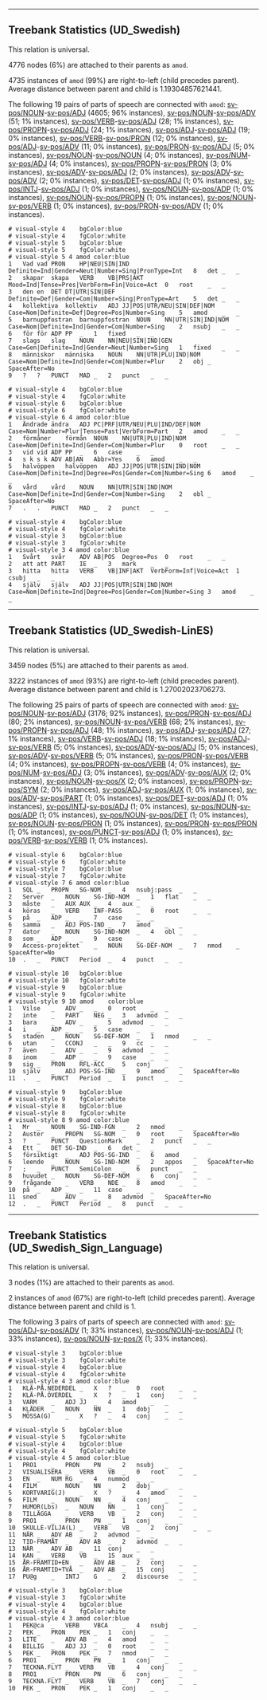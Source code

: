 

--------------------------------------------------------------------------------

## Treebank Statistics (UD_Swedish)

This relation is universal.

4776 nodes (6%) are attached to their parents as `amod`.

4735 instances of `amod` (99%) are right-to-left (child precedes parent).
Average distance between parent and child is 1.19304857621441.

The following 19 pairs of parts of speech are connected with `amod`: [sv-pos/NOUN]()-[sv-pos/ADJ]() (4605; 96% instances), [sv-pos/NOUN]()-[sv-pos/ADV]() (51; 1% instances), [sv-pos/VERB]()-[sv-pos/ADJ]() (28; 1% instances), [sv-pos/PROPN]()-[sv-pos/ADJ]() (24; 1% instances), [sv-pos/ADJ]()-[sv-pos/ADJ]() (19; 0% instances), [sv-pos/VERB]()-[sv-pos/PRON]() (12; 0% instances), [sv-pos/ADJ]()-[sv-pos/ADV]() (11; 0% instances), [sv-pos/PRON]()-[sv-pos/ADJ]() (5; 0% instances), [sv-pos/NOUN]()-[sv-pos/NOUN]() (4; 0% instances), [sv-pos/NUM]()-[sv-pos/ADJ]() (4; 0% instances), [sv-pos/PROPN]()-[sv-pos/PRON]() (3; 0% instances), [sv-pos/ADV]()-[sv-pos/ADJ]() (2; 0% instances), [sv-pos/ADV]()-[sv-pos/ADV]() (2; 0% instances), [sv-pos/DET]()-[sv-pos/ADJ]() (1; 0% instances), [sv-pos/INTJ]()-[sv-pos/ADJ]() (1; 0% instances), [sv-pos/NOUN]()-[sv-pos/ADP]() (1; 0% instances), [sv-pos/NOUN]()-[sv-pos/PROPN]() (1; 0% instances), [sv-pos/NOUN]()-[sv-pos/VERB]() (1; 0% instances), [sv-pos/PRON]()-[sv-pos/ADV]() (1; 0% instances).


~~~ conllu
# visual-style 4	bgColor:blue
# visual-style 4	fgColor:white
# visual-style 5	bgColor:blue
# visual-style 5	fgColor:white
# visual-style 5 4 amod	color:blue
1	Vad	vad	PRON	HP|NEU|SIN|IND	Definite=Ind|Gender=Neut|Number=Sing|PronType=Int	8	det	_	_
2	skapar	skapa	VERB	VB|PRS|AKT	Mood=Ind|Tense=Pres|VerbForm=Fin|Voice=Act	0	root	_	_
3	den	en	DET	DT|UTR|SIN|DEF	Definite=Def|Gender=Com|Number=Sing|PronType=Art	5	det	_	_
4	kollektiva	kollektiv	ADJ	JJ|POS|UTR/NEU|SIN|DEF|NOM	Case=Nom|Definite=Def|Degree=Pos|Number=Sing	5	amod	_	_
5	barnuppfostran	barnuppfostran	NOUN	NN|UTR|SIN|IND|NOM	Case=Nom|Definite=Ind|Gender=Com|Number=Sing	2	nsubj	_	_
6	för	för	ADP	PP	_	1	fixed	_	_
7	slags	slag	NOUN	NN|NEU|SIN|IND|GEN	Case=Gen|Definite=Ind|Gender=Neut|Number=Sing	1	fixed	_	_
8	människor	människa	NOUN	NN|UTR|PLU|IND|NOM	Case=Nom|Definite=Ind|Gender=Com|Number=Plur	2	obj	_	SpaceAfter=No
9	?	?	PUNCT	MAD	_	2	punct	_	_

~~~


~~~ conllu
# visual-style 4	bgColor:blue
# visual-style 4	fgColor:white
# visual-style 6	bgColor:blue
# visual-style 6	fgColor:white
# visual-style 6 4 amod	color:blue
1	Ändrade	ändra	ADJ	PC|PRF|UTR/NEU|PLU|IND/DEF|NOM	Case=Nom|Number=Plur|Tense=Past|VerbForm=Part	2	amod	_	_
2	förmåner	förmån	NOUN	NN|UTR|PLU|IND|NOM	Case=Nom|Definite=Ind|Gender=Com|Number=Plur	0	root	_	_
3	vid	vid	ADP	PP	_	6	case	_	_
4	s k	s k	ADV	AB|AN	Abbr=Yes	6	amod	_	_
5	halvöppen	halvöppen	ADJ	JJ|POS|UTR|SIN|IND|NOM	Case=Nom|Definite=Ind|Degree=Pos|Gender=Com|Number=Sing	6	amod	_	_
6	vård	vård	NOUN	NN|UTR|SIN|IND|NOM	Case=Nom|Definite=Ind|Gender=Com|Number=Sing	2	obl	_	SpaceAfter=No
7	.	.	PUNCT	MAD	_	2	punct	_	_

~~~


~~~ conllu
# visual-style 4	bgColor:blue
# visual-style 4	fgColor:white
# visual-style 3	bgColor:blue
# visual-style 3	fgColor:white
# visual-style 3 4 amod	color:blue
1	Svårt	svår	ADV	AB|POS	Degree=Pos	0	root	_	_
2	att	att	PART	IE	_	3	mark	_	_
3	hitta	hitta	VERB	VB|INF|AKT	VerbForm=Inf|Voice=Act	1	csubj	_	_
4	själv	själv	ADJ	JJ|POS|UTR|SIN|IND|NOM	Case=Nom|Definite=Ind|Degree=Pos|Gender=Com|Number=Sing	3	amod	_	_

~~~




--------------------------------------------------------------------------------

## Treebank Statistics (UD_Swedish-LinES)

This relation is universal.

3459 nodes (5%) are attached to their parents as `amod`.

3222 instances of `amod` (93%) are right-to-left (child precedes parent).
Average distance between parent and child is 1.27002023706273.

The following 25 pairs of parts of speech are connected with `amod`: [sv-pos/NOUN]()-[sv-pos/ADJ]() (3176; 92% instances), [sv-pos/PRON]()-[sv-pos/ADJ]() (80; 2% instances), [sv-pos/NOUN]()-[sv-pos/VERB]() (68; 2% instances), [sv-pos/PROPN]()-[sv-pos/ADJ]() (48; 1% instances), [sv-pos/ADJ]()-[sv-pos/ADJ]() (27; 1% instances), [sv-pos/VERB]()-[sv-pos/ADJ]() (18; 1% instances), [sv-pos/ADJ]()-[sv-pos/VERB]() (5; 0% instances), [sv-pos/ADV]()-[sv-pos/ADJ]() (5; 0% instances), [sv-pos/ADV]()-[sv-pos/VERB]() (5; 0% instances), [sv-pos/PRON]()-[sv-pos/VERB]() (4; 0% instances), [sv-pos/PROPN]()-[sv-pos/VERB]() (4; 0% instances), [sv-pos/NUM]()-[sv-pos/ADJ]() (3; 0% instances), [sv-pos/ADV]()-[sv-pos/AUX]() (2; 0% instances), [sv-pos/NOUN]()-[sv-pos/X]() (2; 0% instances), [sv-pos/PROPN]()-[sv-pos/SYM]() (2; 0% instances), [sv-pos/ADJ]()-[sv-pos/AUX]() (1; 0% instances), [sv-pos/ADV]()-[sv-pos/PART]() (1; 0% instances), [sv-pos/DET]()-[sv-pos/ADJ]() (1; 0% instances), [sv-pos/INTJ]()-[sv-pos/ADJ]() (1; 0% instances), [sv-pos/NOUN]()-[sv-pos/ADP]() (1; 0% instances), [sv-pos/NOUN]()-[sv-pos/DET]() (1; 0% instances), [sv-pos/NOUN]()-[sv-pos/PRON]() (1; 0% instances), [sv-pos/PRON]()-[sv-pos/PRON]() (1; 0% instances), [sv-pos/PUNCT]()-[sv-pos/ADJ]() (1; 0% instances), [sv-pos/VERB]()-[sv-pos/VERB]() (1; 0% instances).


~~~ conllu
# visual-style 6	bgColor:blue
# visual-style 6	fgColor:white
# visual-style 7	bgColor:blue
# visual-style 7	fgColor:white
# visual-style 7 6 amod	color:blue
1	SQL	_	PROPN	SG-NOM	_	4	nsubj:pass	_	_
2	Server	_	NOUN	SG-IND-NOM	_	1	flat	_	_
3	måste	_	AUX	AUX	_	4	aux	_	_
4	köras	_	VERB	INF-PASS	_	0	root	_	_
5	på	_	ADP	_	_	7	case	_	_
6	samma	_	ADJ	POS-IND	_	7	amod	_	_
7	dator	_	NOUN	SG-IND-NOM	_	4	obl	_	_
8	som	_	ADP	_	_	9	case	_	_
9	Access-projektet	_	NOUN	SG-DEF-NOM	_	7	nmod	_	SpaceAfter=No
10	.	_	PUNCT	Period	_	4	punct	_	_

~~~


~~~ conllu
# visual-style 10	bgColor:blue
# visual-style 10	fgColor:white
# visual-style 9	bgColor:blue
# visual-style 9	fgColor:white
# visual-style 9 10 amod	color:blue
1	Vilse	_	ADV	_	_	0	root	_	_
2	inte	_	PART	NEG	_	3	advmod	_	_
3	bara	_	ADV	_	_	5	advmod	_	_
4	i	_	ADP	_	_	5	case	_	_
5	staden	_	NOUN	SG-DEF-NOM	_	1	nmod	_	_
6	utan	_	CCONJ	_	_	9	cc	_	_
7	även	_	ADV	_	_	9	advmod	_	_
8	inom	_	ADP	_	_	9	case	_	_
9	sig	_	PRON	RFL-ACC	_	5	conj	_	_
10	själv	_	ADJ	POS-SG-IND	_	9	amod	_	SpaceAfter=No
11	.	_	PUNCT	Period	_	1	punct	_	_

~~~


~~~ conllu
# visual-style 9	bgColor:blue
# visual-style 9	fgColor:white
# visual-style 8	bgColor:blue
# visual-style 8	fgColor:white
# visual-style 8 9 amod	color:blue
1	Mr	_	NOUN	SG-IND-FGN	_	2	nmod	_	_
2	Auster	_	PROPN	SG-NOM	_	0	root	_	SpaceAfter=No
3	?	_	PUNCT	QuestionMark	_	2	punct	_	_
4	Ett	_	DET	SG-IND	_	6	det	_	_
5	försiktigt	_	ADJ	POS-SG-IND	_	6	amod	_	_
6	leende	_	NOUN	SG-IND-NOM	_	2	appos	_	SpaceAfter=No
7	;	_	PUNCT	SemiColon	_	6	punct	_	_
8	huvudet	_	NOUN	SG-DEF-NOM	_	6	conj	_	_
9	frågande	_	VERB	NDE	_	8	amod	_	_
10	på	_	ADP	_	_	11	case	_	_
11	sned	_	ADV	_	_	8	advmod	_	SpaceAfter=No
12	.	_	PUNCT	Period	_	8	punct	_	_

~~~




--------------------------------------------------------------------------------

## Treebank Statistics (UD_Swedish_Sign_Language)

This relation is universal.

3 nodes (1%) are attached to their parents as `amod`.

2 instances of `amod` (67%) are right-to-left (child precedes parent).
Average distance between parent and child is 1.

The following 3 pairs of parts of speech are connected with `amod`: [sv-pos/ADJ]()-[sv-pos/ADV]() (1; 33% instances), [sv-pos/NOUN]()-[sv-pos/ADJ]() (1; 33% instances), [sv-pos/NOUN]()-[sv-pos/X]() (1; 33% instances).


~~~ conllu
# visual-style 3	bgColor:blue
# visual-style 3	fgColor:white
# visual-style 4	bgColor:blue
# visual-style 4	fgColor:white
# visual-style 4 3 amod	color:blue
1	KLÄ-PÅ.NEDERDEL	_	X	?	_	0	root	_	_
2	KLÄ-PÅ.ÖVERDEL	_	X	?	_	1	conj	_	_
3	VARM	_	ADJ	JJ	_	4	amod	_	_
4	KLÄDER	_	NOUN	NN	_	1	dobj	_	_
5	MÖSSA(G)	_	X	?	_	4	conj	_	_

~~~


~~~ conllu
# visual-style 5	bgColor:blue
# visual-style 5	fgColor:white
# visual-style 4	bgColor:blue
# visual-style 4	fgColor:white
# visual-style 4 5 amod	color:blue
1	PRO1	_	PRON	PN	_	2	nsubj	_	_
2	VISUALISERA	_	VERB	VB	_	0	root	_	_
3	EN	_	NUM	RG	_	4	nummod	_	_
4	FILM	_	NOUN	NN	_	2	dobj	_	_
5	KORTVARIG(J)	_	X	?	_	4	amod	_	_
6	FILM	_	NOUN	NN	_	4	conj	_	_
7	HUMOR(Lbs)	_	NOUN	NN	_	1	conj	_	_
8	TILLÄGGA	_	VERB	VB	_	2	conj	_	_
9	PRO1	_	PRON	PN	_	1	conj	_	_
10	SKULLE-VILJA(L)	_	VERB	VB	_	2	conj	_	_
11	NÄR	_	ADV	AB	_	2	advmod	_	_
12	TID-FRAMÅT	_	ADV	AB	_	2	advmod	_	_
13	NÄR	_	ADV	AB	_	11	conj	_	_
14	KAN	_	VERB	VB	_	15	aux	_	_
15	ÅR-FRAMTID+EN	_	ADV	AB	_	2	conj	_	_
16	ÅR-FRAMTID+TVÅ	_	ADV	AB	_	15	conj	_	_
17	PU@g	_	INTJ	G	_	2	discourse	_	_

~~~


~~~ conllu
# visual-style 3	bgColor:blue
# visual-style 3	fgColor:white
# visual-style 4	bgColor:blue
# visual-style 4	fgColor:white
# visual-style 4 3 amod	color:blue
1	PEK@ca	_	VERB	VBCA	_	4	nsubj	_	_
2	PEK	_	PRON	PEK	_	1	conj	_	_
3	LITE	_	ADV	AB	_	4	amod	_	_
4	BILLIG	_	ADJ	JJ	_	0	root	_	_
5	PEK	_	PRON	PEK	_	7	nmod	_	_
6	PRO1	_	PRON	PN	_	1	conj	_	_
7	TECKNA.FLYT	_	VERB	VB	_	4	conj	_	_
8	PRO1	_	PRON	PN	_	6	conj	_	_
9	TECKNA.FLYT	_	VERB	VB	_	7	conj	_	_
10	PEK	_	PRON	PEK	_	1	conj	_	_

~~~


